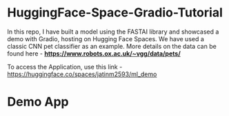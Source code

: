 # HuggingFace-Space-Gradio-Tutorial
In this repo, I have built a model using the FASTAI library and showcased  a demo with Gradio, hosting on Hugging Face Spaces. We have used a classic CNN pet classifier as an example. More details on the data can be found here - **https://www.robots.ox.ac.uk/~vgg/data/pets/**

To access the Application, use this link - https://huggingface.co/spaces/jatinm2593/ml_demo 


# Demo App



